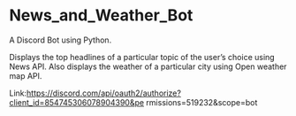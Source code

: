 # News_and_Weather_Bot
A Discord Bot using Python.

Displays the top headlines of a particular topic of the user’s choice using News API.
Also displays the weather of a particular city using Open weather map API.

Link:https://discord.com/api/oauth2/authorize?client_id=854745306078904390&pe
rmissions=519232&scope=bot
